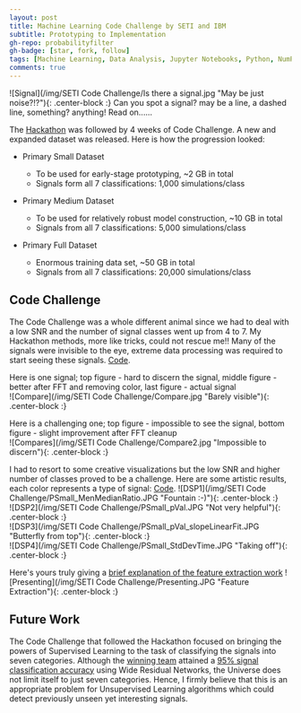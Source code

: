 ```yaml
---
layout: post
title: Machine Learning Code Challenge by SETI and IBM
subtitle: Prototyping to Implementation 
gh-repo: probabilityfilter
gh-badge: [star, fork, follow]
tags: [Machine Learning, Data Analysis, Jupyter Notebooks, Python, NumPy, astronomy]
comments: true
---
```


![Signal](/img/SETI Code Challenge/Is there a signal.jpg "May be just noise?!?"){: .center-block :} 
Can you spot a signal? may be a line, a dashed line, something? anything! Read on......  

The [Hackathon](https://probabilityfilter.github.io/2017-07-20-SETI-IBM-Hackathon/) was followed by 4 weeks of Code Challenge. A new and expanded dataset was released. Here is how the progression looked:
- Primary Small Dataset
  - To be used for early-stage prototyping, ~2 GB in total
  - Signals form all 7 classifications: 1,000 simulations/class

- Primary Medium Dataset
  - To be used for relatively robust model construction, ~10 GB in total
  - Signals from all 7 classifications: 5,000 simulations/class

- Primary Full Dataset
  - Enormous training data set, ~50 GB in total
  - Signals from all 7 classifications: 20,000 simulations/class

## Code Challenge
The Code Challenge was a whole different animal since we had to deal with a low SNR and the number of signal classes went up from 4 to 7. My Hackathon methods, more like tricks, could not rescue me!! Many of the signals were invisible to the eye, extreme data processing was required to start seeing these signals. [Code](https://github.com/probabilityfilter/ML-SETI-IBM/blob/master/notebooks/ArunBasic_DSP_try.ipynb).

Here is one signal; top figure - hard to discern the signal, middle figure - better after FFT and removing color, last figure - actual signal  
![Compare](/img/SETI Code Challenge/Compare.jpg "Barely visible"){: .center-block :}  

Here is a challenging one; top figure - impossible to see the signal, bottom figure - slight improvement after FFT cleanup  
![Compares](/img/SETI Code Challenge/Compare2.jpg "Impossible to discern"){: .center-block :}  

I had to resort to some creative visualizations but the low SNR and higher number of classes proved to be a challenge. Here are some artistic results, each color represents a type of signal: [Code](https://github.com/probabilityfilter/ML-SETI-IBM/blob/master/notebooks/Arun_nonNN%2BPrimary_testset_preview.ipynb).
![DSP1](/img/SETI Code Challenge/PSmall_MenMedianRatio.JPG "Fountain :-)"){: .center-block :}  
![DSP2](/img/SETI Code Challenge/PSmall_pVal.JPG "Not very helpful"){: .center-block :}  
![DSP3](/img/SETI Code Challenge/PSmall_pVal_slopeLinearFit.JPG "Butterfly from top"){: .center-block :}  
![DSP4](/img/SETI Code Challenge/PSmall_StdDevTime.JPG "Taking off"){: .center-block :}  

Here's yours truly giving a [brief explanation of the feature extraction work](https://youtu.be/Yn2SBPs5-88?t=1822)
![Presenting](/img/SETI Code Challenge/Presenting.JPG "Feature Extraction"){: .center-block :}

## Future Work

The Code Challenge that followed the Hackathon focused on bringing the powers of Supervised Learning to the task of classifying the signals into seven categories. Although the [winning team](https://arxiv.org/abs/1803.08624?context=astro-ph.IM) attained a [95% signal classification accuracy](https://github.com/setiQuest/ML4SETI/blob/master/results/effsubsee_seti_code_challenge_1stPlace.ipynb) using Wide Residual Networks, the Universe does not limit itself to just seven categories. Hence, I firmly believe that this is an appropriate problem for Unsupervised Learning algorithms which could detect previously unseen yet interesting signals.
